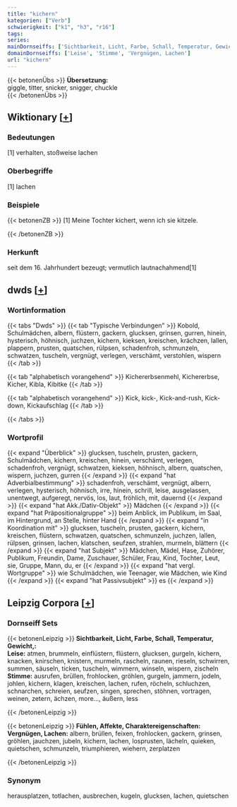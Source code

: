 ```yaml
---
title: "kichern"
kategorien: ["Verb"]
schwierigkeit: ["k1", "h3", "r16"]
tags:
series:
mainDornseiffs: ['Sichtbarkeit, Licht, Farbe, Schall, Temperatur, Gewicht,', 'Fühlen, Affekte, Charaktereigenschaften']
domainDornseiffs: ['Leise', 'Stimme', 'Vergnügen, Lachen']
url: "kichern"
---
```


{{< betonenÜbs >}}
**Übersetzung:**  
giggle, titter, snicker, snigger, chuckle  
{{< /betonenÜbs >}}

## Wiktionary [[+](https://de.wiktionary.org/wiki/kichern)]

### Bedeutungen
[1] verhalten, stoßweise lachen  

### Oberbegriffe
[1] lachen  

### Beispiele
{{< betonenZB >}}
[1] Meine Tochter kichert, wenn ich sie kitzele.  

{{< /betonenZB >}}
### Herkunft
seit dem 16. Jahrhundert bezeugt; vermutlich lautnachahmend[1]  



## dwds [[+](https://www.dwds.de/wb/kichern)]

### Wortinformation
{{< tabs "Dwds" >}}
{{< tab "Typische Verbindungen" >}}
Kobold, Schulmädchen, albern, flüstern, gackern, glucksen, grinsen, gurren, hinein, hysterisch, höhnisch, juchzen, kichern, kieksen, kreischen, krächzen, lallen, plappern, prusten, quatschen, rülpsen, schadenfroh, schmunzeln, schwatzen, tuscheln, vergnügt, verlegen, verschämt, verstohlen, wispern
{{< /tab >}}

{{< tab "alphabetisch vorangehend" >}}
Kichererbsenmehl, Kichererbse, Kicher, Kibla, Kibitke
{{< /tab >}}

{{< tab "alphabetisch vorangehend" >}}
Kick, kick-, Kick-and-rush, Kick-down, Kickaufschlag
{{< /tab >}}

{{< /tabs >}}

### Wortprofil
{{< expand "Überblick" >}} glucksen, tuscheln, prusten, gackern, Schulmädchen, kichern, kreischen, hinein, verschämt, verlegen, schadenfroh, vergnügt, schwatzen, kieksen, höhnisch, albern, quatschen, wispern, juchzen, gurren {{< /expand >}}
{{< expand "hat Adverbialbestimmung" >}} schadenfroh, verschämt, vergnügt, albern, verlegen, hysterisch, höhnisch, irre, hinein, schrill, leise, ausgelassen, unentwegt, aufgeregt, nervös, los, laut, fröhlich, mit, dauernd {{< /expand >}}
{{< expand "hat Akk./Dativ-Objekt" >}} Mädchen {{< /expand >}}
{{< expand "hat Präpositionalgruppe" >}} beim Anblick, im Publikum, im Saal, im Hintergrund, an Stelle, hinter Hand {{< /expand >}}
{{< expand "in Koordination mit" >}} glucksen, tuscheln, prusten, gackern, kichern, kreischen, flüstern, schwatzen, quatschen, schmunzeln, juchzen, lallen, rülpsen, grinsen, lachen, klatschen, seufzen, strahlen, murmeln, blättern {{< /expand >}}
{{< expand "hat Subjekt" >}} Mädchen, Mädel, Hase, Zuhörer, Publikum, Freundin, Dame, Zuschauer, Schüler, Frau, Kind, Tochter, Leut, sie, Gruppe, Mann, du, er {{< /expand >}}
{{< expand "hat vergl. Wortgruppe" >}} wie Schulmädchen, wie Teenager, wie Mädchen, wie Kind {{< /expand >}}
{{< expand "hat Passivsubjekt" >}} es {{< /expand >}}

## Leipzig Corpora [[+](https://corpora.uni-leipzig.de/en/res?word=kichern&corpusId=deu_newscrawl-public_2018)]

### Dornseiff Sets
{{< betonenLeipzig >}}
**Sichtbarkeit, Licht, Farbe, Schall, Temperatur, Gewicht,:**  
**Leise:** atmen, brummeln, einflüstern, flüstern, glucksen, gurgeln, kichern, knacken, knirschen, knistern, murmeln, rascheln, raunen, rieseln, schwirren, summen, säuseln, ticken, tuscheln, wimmern, winseln, wispern, zischeln  
**Stimme:** ausrufen, brüllen, frohlocken, gröhlen, gurgeln, jammern, jodeln, johlen, kichern, klagen, kreischen, lachen, rufen, röcheln, schluchzen, schnarchen, schreien, seufzen, singen, sprechen, stöhnen, vortragen, weinen, zetern, ächzen, more..., äußern, less  

{{< /betonenLeipzig >}}


{{< betonenLeipzig >}}
**Fühlen, Affekte, Charaktereigenschaften:**  
**Vergnügen, Lachen:** albern, brüllen, feixen, frohlocken, gackern, grinsen, gröhlen, jauchzen, jubeln, kichern, lachen, losprusten, lächeln, quieken, quietschen, schmunzeln, triumphieren, wiehern, zerplatzen  

{{< /betonenLeipzig >}}

### Synonym
herausplatzen, totlachen, ausbrechen, kugeln, glucksen, lachen, quietschen

